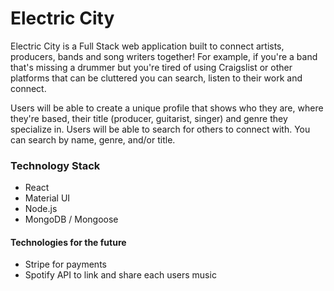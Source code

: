 # Electric City

Electric City is a Full Stack web application built to connect artists, producers, bands and song writers together! For example, if you're a band that's missing a drummer but you're tired of using Craigslist or other platforms that can be cluttered you can search, listen to their work and connect. 

Users will be able to create a unique profile that shows who they are, where they're based, their title (producer, guitarist, singer) and genre they specialize in. Users will be able to search for others to connect with. You can search by name, genre, and/or title. 

### Technology Stack
- React
- Material UI
- Node.js
- MongoDB / Mongoose

#### Technologies for the future
- Stripe for payments
- Spotify API to link and share each users music